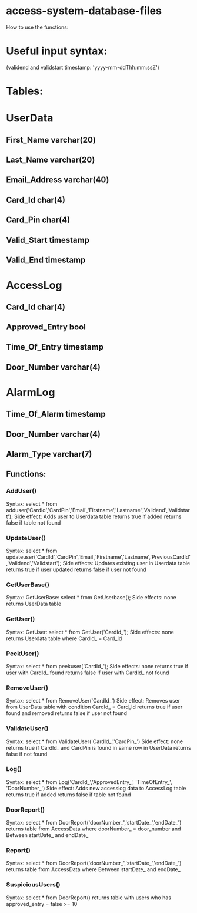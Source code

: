 # access-system-database-files

How to use the functions:

# Useful input syntax:
(validend and validstart timestamp: 'yyyy-mm-ddThh:mm:ssZ')

# Tables:

# UserData
## First_Name varchar(20)
## Last_Name varchar(20)
## Email_Address varchar(40)
## Card_Id char(4)
## Card_Pin char(4)
## Valid_Start timestamp
## Valid_End timestamp

# AccessLog
## Card_Id char(4)
## Approved_Entry bool
## Time_Of_Entry timestamp
## Door_Number varchar(4)

# AlarmLog
## Time_Of_Alarm timestamp
## Door_Number varchar(4)
## Alarm_Type varchar(7)

## Functions:

### AddUser()
Syntax: 
select * from adduser('CardId','CardPin','Email','Firstname','Lastname','Validend','Validstart');
Side effect: Adds user to Userdata table
returns true if added
returns false if table not found

### UpdateUser()
Syntax: select * from updateuser('CardId','CardPin','Email','Firstname','Lastname','PreviousCardId','Validend','Validstart');
Side effects: Updates existing user in Userdata table
returns true if user updated
returns false if user not found

### GetUserBase()
Syntax: GetUserBase: select * from GetUserbase();
Side effects: none
returns UserData table

### GetUser()
Syntax: GetUser: select * from GetUser('CardId_');
Side effects: none
returns Userdata table where CardId_ = Card_id

### PeekUser()
Syntax: select * from peekuser('CardId_');
Side effects: none
returns true if user with CardId_ found
returns false if user with CardId_ not found

### RemoveUser()
Syntax: select * from RemoveUser('CardId_')
Side effect: Removes user from UserData table with condition CardId_ = Card_Id
returns true if user found and removed
returns false if user not found

### ValidateUser()
Syntax: select * from ValidateUser('CardId_','CardPin_')
Side effect: none
returns true if CardId_ and CardPin is found in same row in UserData
returns false if not found

### Log()
Syntax: select * from Log('CardId_','ApprovedEntry_', 'TimeOfEntry_', 'DoorNumber_')
Side effect: Adds new accesslog data to AccessLog table
returns true if added
returns false if table not found

### DoorReport()
Syntax: select * from DoorReport('doorNumber_','startDate_','endDate_')
returns table from AccessData where doorNumber_ = door_number and Between startDate_ and endDate_

### Report()
Syntax: select * from DoorReport('doorNumber_','startDate_','endDate_')
returns table from AccessData where Between startDate_ and endDate_

### SuspiciousUsers()
Syntax: select * from DoorReport()
returns table with users who has approved_entry = false >= 10




